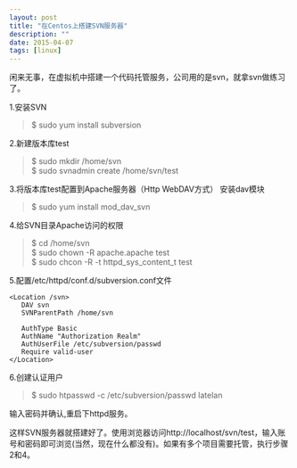 ```yaml
---
layout: post
title: "在Centos上搭建SVN服务器"
description: ""
date: 2015-04-07
tags: [linux]
---
```


闲来无事，在虚拟机中搭建一个代码托管服务，公司用的是svn，就拿svn做练习了。

1.安装SVN  

> $ sudo yum install subversion

2.新建版本库test

> $ sudo mkdir /home/svn  
> $ sudo svnadmin create /home/svn/test

3.将版本库test配置到Apache服务器（Http WebDAV方式）
安装dav模块

> $ sudo yum install mod_dav_svn

4.给SVN目录Apache访问的权限

> $ cd /home/svn  
> $ sudo chown -R apache.apache test  
> $ sudo chcon -R -t httpd_sys_content_t test

5.配置/etc/httpd/conf.d/subversion.conf文件

	<Location /svn>
	   DAV svn 
	   SVNParentPath /home/svn

	   AuthType Basic
	   AuthName "Authorization Realm"
	   AuthUserFile /etc/subversion/passwd
	   Require valid-user
	</Location>  

6.创建认证用户

> $ sudo htpasswd -c /etc/subversion/passwd latelan  

输入密码并确认,重启下httpd服务。

这样SVN服务器就搭建好了。使用浏览器访问http://localhost/svn/test，输入账号和密码即可浏览(当然，现在什么都没有)。如果有多个项目需要托管，执行步骤2和4。
